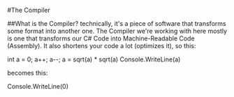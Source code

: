 #The Compiler

##What is the Compiler?
technically, it's a piece of software that transforms some format into another one.
The Compiler we're working with here mostly is one that transforms our C# Code into Machine-Readable Code (Assembly). It also shortens your code a lot (optimizes it), so this:

int a = 0;
a++;
a--;
a = sqrt(a) * sqrt(a)
Console.WriteLine(a)

becomes this:

Console.WriteLine(0)